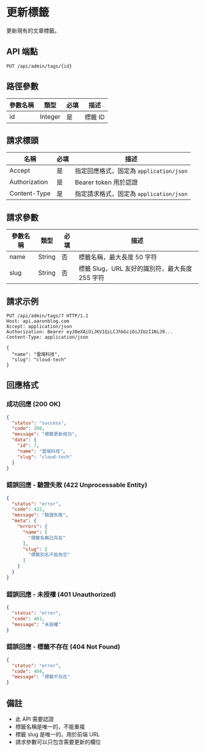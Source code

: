 # 更新標籤

更新現有的文章標籤。

## API 端點

```
PUT /api/admin/tags/{id}
```

## 路徑參數

| 參數名稱 | 類型    | 必填 | 描述    |
|---------|---------|------|---------|
| id      | Integer | 是   | 標籤 ID |

## 請求標頭

| 名稱          | 必填 | 描述                                   |
|---------------|------|--------------------------------------|
| Accept        | 是   | 指定回應格式，固定為 `application/json` |
| Authorization | 是   | Bearer token 用於認證                  |
| Content-Type  | 是   | 指定請求格式，固定為 `application/json` |

## 請求參數

| 參數名稱     | 類型   | 必填 | 描述                                   |
|-------------|--------|------|--------------------------------------|
| name        | String | 否   | 標籤名稱，最大長度 50 字符              |
| slug        | String | 否   | 標籤 Slug，URL 友好的識別符，最大長度 255 字符 |

## 請求示例

```http
PUT /api/admin/tags/7 HTTP/1.1
Host: api.aaronblog.com
Accept: application/json
Authorization: Bearer eyJ0eXAiOiJKV1QiLCJhbGciOiJIUzI1NiJ9...
Content-Type: application/json

{
  "name": "雲端科技",
  "slug": "cloud-tech"
}
```

## 回應格式

### 成功回應 (200 OK)

```json
{
  "status": "success",
  "code": 200,
  "message": "標籤更新成功",
  "data": {
    "id": 7,
    "name": "雲端科技",
    "slug": "cloud-tech"
  }
}
```

### 錯誤回應 - 驗證失敗 (422 Unprocessable Entity)

```json
{
  "status": "error",
  "code": 422,
  "message": "驗證失敗",
  "meta": {
    "errors": {
      "name": [
        "標籤名稱已存在"
      ],
      "slug": [
        "標籤別名不能為空"
      ]
    }
  }
}
```

### 錯誤回應 - 未授權 (401 Unauthorized)

```json
{
  "status": "error",
  "code": 401,
  "message": "未授權"
}
```

### 錯誤回應 - 標籤不存在 (404 Not Found)

```json
{
  "status": "error",
  "code": 404,
  "message": "標籤不存在"
}
```

## 備註

- 此 API 需要認證
- 標籤名稱是唯一的，不能重複
- 標籤 slug 是唯一的，用於前端 URL
- 請求參數可以只包含需要更新的欄位 